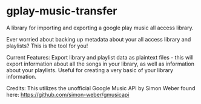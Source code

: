 # gplay-music-transfer
A library for importing and exporting a google play music all access library.

Ever worried about backing up metadata about your all access library and playlists? This is the tool for you!

Current Features:
Export library and playlist data as plaintext files - this will export information about all the songs in your library,
as well as information about your playlists. Useful for creating a very basic of your library information.

Credits:
This utilizes the unofficial Google Music API by Simon Weber found here: https://github.com/simon-weber/gmusicapi
